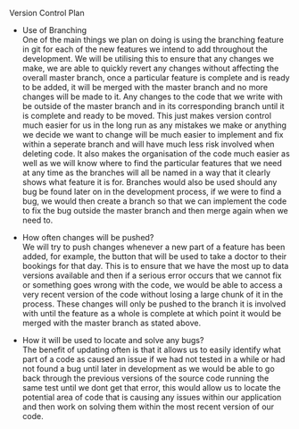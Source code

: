 Version Control Plan

- Use of Branching  
One of the main things we plan on doing is using the branching feature in git for each of the new features we intend to add throughout the development. We will be utilising this to ensure that any changes we make, we are able to quickly revert any changes without affecting the overall master branch, once a particular feature is complete and is ready to be added, it will be merged with the master branch and no more changes will be made to it. Any changes to the code that we write with be outside of the master branch and in its corresponding branch until it is complete and ready to be moved. This just makes version control much easier for us in the long run as any mistakes we make or anything we decide we want to change will be much easier to implement and fix within a seperate branch and will have much less risk involved when deleting code. It also makes the organisation of the code much easier as well as we will know where to find the particular features that we need at any time as the branches will all be named in a way that it clearly shows what feature it is for. Branches would also be used should any bug be found later on in the development process, if we were to find a bug, we would then create a branch so that we can implement the code to fix the bug outside the master branch and then merge again when we need to.

- How often changes will be pushed?  
We will try to push changes whenever a new part of a feature has been added, for example, the button that will be used to take a doctor to their bookings for that day. This is to ensure that we have the most up to data versions available and then if a serious error occurs that we cannot fix or something goes wrong with the code, we would be able to access a very recent version of the code without losing a large chunk of it in the process. These changes will only be pushed to the branch it is involved with until the feature as a whole is complete at which point it would be merged with the master branch as stated above. 

-  How it will be used to locate and solve any bugs?  
The benefit of updating often is that it allows us to easily identify what part of a code as caused an issue if we had not tested in a while or had not found a bug until later in development as we would be able to go back through the previous versions of the source code running the same test until we dont get that error, this would allow us to locate the potential area of code that is causing any issues within our application and then work on solving them within the most recent version of our code.

